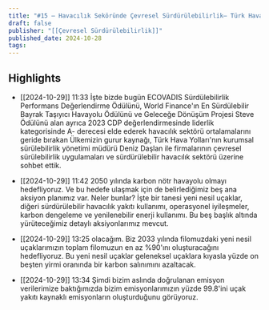 ```yaml
---
title: "#15 – Havacılık Seköründe Çevresel Sürdürülebilirlik– Türk Hava Yolları | Gökçenur Uysal – Deniz Daştan"
draft: false
publisher: "[[Çevresel Sürdürülebilirlik]]"
published_date: 2024-10-28
tags:
---
```



## Highlights
* [[2024-10-29]] 11:33  İşte bizde bugün ECOVADIS Sürdülebilirlik Performans Değerlendirme Ödülünü, World Finance'ın En Sürdülebilir Bayrak Taşıyıcı Havayolu Ödülünü ve Geleceğe Dönüşüm Projesi Steve Ödülünü alan ayrıca 2023 CDP değerlendirmesinde liderlik kategorisinde A- derecesi elde ederek havacılık sektörü ortalamalarını geride bırakan Ülkemizin gurur kaynağı, Türk Hava Yolları'nın kurumsal sürülebilirlik yönetimi müdürü Deniz Daşlan ile firmalarının çevresel sürülebilirlik uygulamaları ve sürdürülebilir havacılık sektörü üzerine sohbet ettik.

* [[2024-10-29]] 11:42  2050 yılında karbon nötr havayolu olmayı hedefliyoruz. Ve bu hedefe ulaşmak için de belirlediğimiz beş ana aksiyon planımız var. Neler bunlar? İşte bir tanesi yeni nesil uçaklar, diğeri sürdürülebilir havacılık yakıtı kullanımı, operasyonel iyileşmeler, karbon dengeleme ve yenilenebilir enerji kullanımı. Bu beş başlık altında yürüteceğimiz detaylı aksiyonlarımız mevcut.

* [[2024-10-29]] 13:25  olacağım. Biz 2033 yılında filomuzdaki yeni nesil uçaklarımızın toplam filomuzun en az %90'ını oluşturacağını hedefliyoruz. Bu yeni nesil uçaklar geleneksel uçaklara kıyasla yüzde on beşten yirmi oranında bir karbon salınımını azaltacak.

* [[2024-10-29]] 13:34  Şimdi bizim aslında doğrulanan emisyon verilerimize baktığımızda bizim emisyonlarımızın yüzde 99.8'ini uçak yakıtı kaynaklı emisyonların oluşturduğunu görüyoruz.

